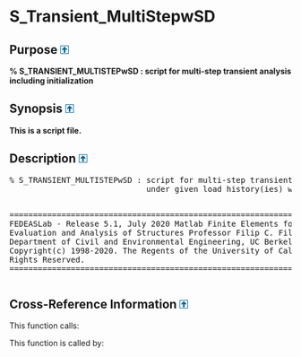 
<!-- <a name="_top"></a>
<div><a href="../../index.md">Home</a> &gt;  <a href="#">src</a> &gt; <a href="index.md">Solution_Scripts</a> &gt; S_Transient_MultiStepwSD.m</div> -->

<!--<table width="100%"><tr><td align="left"><a href="../../index.md"><img alt="<" border="0" src="../../left.png">&nbsp;Master index</a></td>
<td align="right"><a href="index.md">Index for src\Solution_Scripts&nbsp;<img alt=">" border="0" src="../../right.png"></a></td></tr></table>-->

<h1>S_Transient_MultiStepwSD
</h1>

<h2 id="purpose"><a name="_name"></a>Purpose <a href="#_top"><img alt="^" border="0" src="../../up.png"></a></h2>
<div class="box"><strong>% S_TRANSIENT_MULTISTEPwSD : script for multi-step transient analysis including initialization</strong></div>

<h2><a name="_synopsis"></a>Synopsis <a href="#_top"><img alt="^" border="0" src="../../up.png"></a></h2>
<div class="box"><strong>This is a script file. </strong></div>

<h2><a name="_description"></a>Description <a href="#_top"><img alt="^" border="0" src="../../up.png"></a></h2>
<div class="fragment"><pre class="comment">% S_TRANSIENT_MULTISTEPwSD : script for multi-step transient analysis including initialization
                             under given load history(ies) with automatic time step division and rescaling 

  =========================================================================================
  FEDEASLab - Release 5.1, July 2020
  Matlab Finite Elements for Design, Evaluation and Analysis of Structures
  Professor Filip C. Filippou (filippou@berkeley.edu)
  Department of Civil and Environmental Engineering, UC Berkeley
  Copyright(c) 1998-2020. The Regents of the University of California. All Rights Reserved.
  =========================================================================================</pre></div>

<!-- crossreference -->
<h2><a name="_cross"></a>Cross-Reference Information <a href="#_top"><img alt="^" border="0" src="../../up.png"></a></h2>
This function calls:
<ul style="list-style-image:url(../../matlabicon.gif)">
</ul>
This function is called by:
<ul style="list-style-image:url(../../matlabicon.gif)">
</ul>
<!-- crossreference -->




<!-- <hr><address>Generated on Wed 08-Jul-2020 12:41:00 by <strong><a href="http://www.artefact.tk/software/matlab/m2html/" title="Matlab Documentation in HTML">m2html</a></strong> &copy; 2005</address> -->